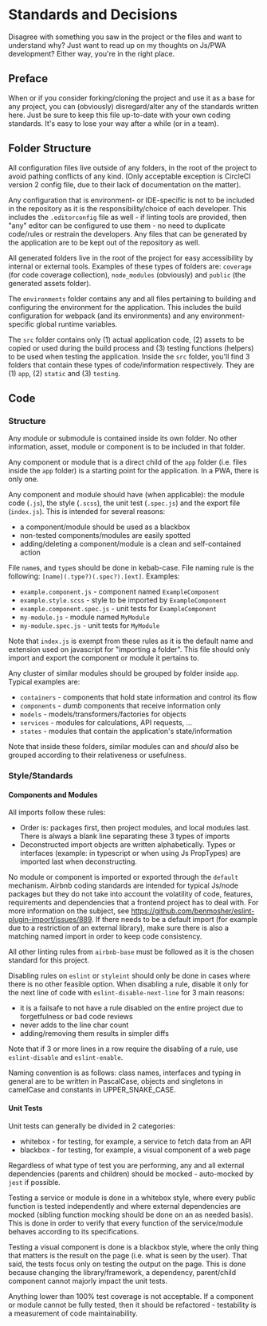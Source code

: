# Standards and Decisions
Disagree with something you saw in the project or the files and want to
understand why? Just want to read up on my thoughts on Js/PWA development?
Either way, you're in the right place.

## Preface
When or if you consider forking/cloning the project and use it as a base for any
project, you can (obviously) disregard/alter any of the standards written here.
Just be sure to keep this file up-to-date with your own coding standards. It's
easy to lose your way after a while (or in a team).

## Folder Structure
All configuration files live outside of any folders, in the root of the project
to avoid pathing conflicts of any kind. (Only acceptable exception is CircleCI
version 2 config file, due to their lack of documentation on the matter).

Any configuration that is environment- or IDE-specific is not to be included in
the repository as it is the responsibility/choice of each developer. This
includes the `.editorconfig` file as well - if linting tools are provided, then
"any" editor can be configured to use them - no need to duplicate code/rules or
restrain the developers. Any files that can be generated by the application
are to be kept out of the repository as well.

All generated folders live in the root of the project for easy accessibility by
internal or external tools. Examples of these types of folders are: `coverage`
(for code coverage collection), `node_modules` (obviously) and `public` (the
generated assets folder).

The `environments` folder contains any and all files pertaining to building and
configuring the environment for the application. This includes the build
configuration for webpack (and its environments) and any environment-specific
global runtime variables.

The `src` folder contains only (1) actual application code, (2) assets to be
copied or used during the build process and (3) testing functions (helpers) to
be used when testing the application. Inside the `src` folder, you'll find 3
folders that contain these types of code/information respectively. They are (1)
`app`, (2) `static` and (3) `testing`.

## Code

### Structure
Any module or submodule is contained inside its own folder. No other
information, asset, module or component is to be included in that folder.

Any component or module that is a direct child of the `app` folder (i.e. files
inside the `app` folder) is a starting point for the application. In a PWA,
there is only one.

Any component and module should have (when applicable): the module code (`.js`),
the style (`.scss`), the unit test (`.spec.js`) and the export file
(`index.js`). This is intended for several reasons:
  - a component/module should be used as a blackbox
  - non-tested components/modules are easily spotted
  - adding/deleting a component/module is a clean and self-contained action

File `name`s, and `type`s should be done in kebab-case. File naming rule is the
following: `[name](.type?)(.spec?).[ext]`. Examples:
  - `example.component.js` - component named `ExampleComponent`
  - `example.style.scss` - style to be imported by `ExampleComponent`
  - `example.component.spec.js` - unit tests for `ExampleComponent`
  - `my-module.js` - module named `MyModule`
  - `my-module.spec.js` - unit tests for `MyModule`

Note that `index.js` is exempt from these rules as it is the default name and
extension used on javascript for "importing a folder". This file should only
import and export the component or module it pertains to.

Any cluster of similar modules should be grouped by folder inside `app`.
Typical examples are:
  - `containers` - components that hold state information and control its flow
  - `components` - _dumb_ components that receive information only
  - `models` - models/transformers/factories for objects
  - `services` - modules for calculations, API requests, ...
  - `states` - modules that contain the application's state/information

Note that inside these folders, similar modules can and _should_ also be grouped
according to their relativeness or usefulness.

### Style/Standards

#### Components and Modules
All imports follow these rules:
  - Order is: packages first, then project modules, and local modules last.
There is always a blank line separating these 3 types of imports
  - Deconstructed import objects are written alphabetically. Types or interfaces
(example: in typescript or when using Js PropTypes) are imported last when
deconstructing.

No module or component is imported or exported through the `default` mechanism.
Airbnb coding standards are intended for typical Js/node packages but they do
not take into account the volatility of code, features, requirements and
dependencies that a frontend project has to deal with. For more information on
the subject, see https://github.com/benmosher/eslint-plugin-import/issues/889.
If there needs to be a default import (for example due to a restriction of an
external library), make sure there is also a matching named import in order to
keep code consistency.

All other linting rules from `airbnb-base` must be followed as it is the chosen
standard for this project.

Disabling rules on `eslint` or `styleint` should only be done in cases where
there is no other feasible option. When disabling a rule, disable it only for
the next line of code with `eslint-disable-next-line` for 3 main reasons:
  - it is a failsafe to not have a rule disabled on the entire project due to
forgetfulness or bad code reviews
  - never adds to the line char count
  - adding/removing them results in simpler diffs

Note that if 3 or more lines in a row require the disabling of a rule, use
`eslint-disable` and `eslint-enable`.

Naming convention is as follows: class names, interfaces and typing in general
are to be written in PascalCase, objects and singletons in camelCase and
constants in UPPER_SNAKE_CASE.

#### Unit Tests
Unit tests can generally be divided in 2 categories:
  - whitebox - for testing, for example, a service to fetch data from an API
  - blackbox - for testing, for example, a visual component of a web page

Regardless of what type of test you are performing, any and all external
dependencies (parents and children) should be mocked - auto-mocked by `jest` if
possible.

Testing a service or module is done in a whitebox style, where every public
function is tested independently and where external dependencies are mocked
(sibling function mocking should be done on an as needed basis). This is done in
order to verify that every function of the service/module behaves according to
its specifications.

Testing a visual component is done is a blackbox style, where the only thing
that matters is the result on the page (i.e. what is seen by the user). That
said, the tests focus only on testing the output on the page. This is done
because changing the library/framework, a dependency, parent/child component
cannot majorly impact the unit tests.

Anything lower than 100% test coverage is not acceptable. If a component or
module cannot be fully tested, then it should be refactored - testability is a
measurement of code maintainability.
